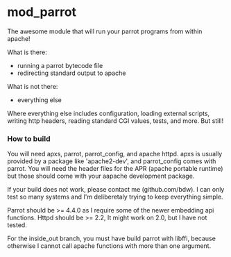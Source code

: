 mod_parrot
==========

The awesome module that will run your parrot programs from within apache!

What is there:

* running a parrot bytecode file
* redirecting standard output to apache

What is not there:

* everything else

Where everything else includes configuration, loading external scripts,
writing http headers, reading standard CGI values, tests, and more. But
still!

### How to build

You will need apxs, parrot, parrot_config, and apache httpd.  apxs is
usually provided by a package like 'apache2-dev', and parrot_config comes
with parrot. You will need the header files for the APR (apache portable
runtime) but those should come with your aapache development package.

If your build does not work, please contact me (github.com/bdw). I can only
test so many systems and I'm deliberetaly trying to keep everything simple.

Parrot should be >= 4.4.0 as I require some of the newer embedding api
functions. Httpd should be >= 2.2, It might work on 2.0, but I have not
tested.

For the inside_out branch, you must have build parrot with libffi, because
otherwise I cannot call apache functions with more than one argument.
